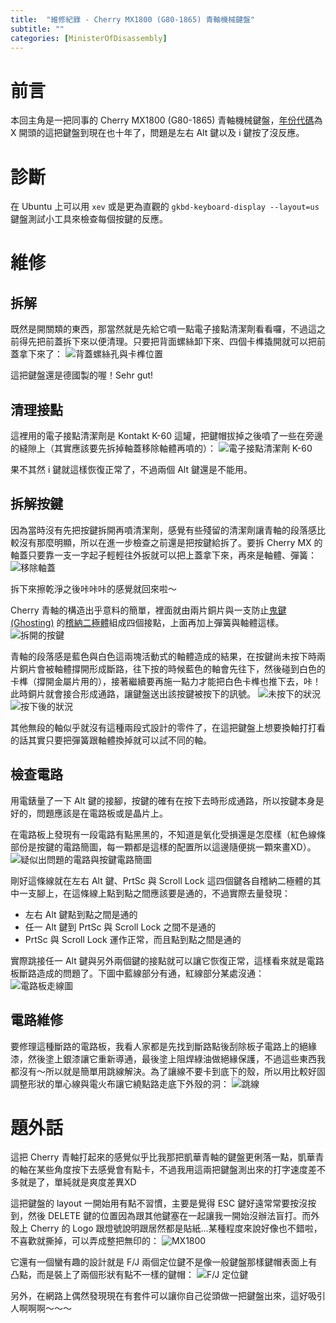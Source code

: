 ```yaml
---
title:  "維修紀錄 - Cherry MX1800 (G80-1865) 青軸機械鍵盤"
subtitle: ""
categories: [MinisterOfDisassembly]
---
```


# 前言
本回主角是一把同事的 Cherry MX1800 (G80-1865) 青軸機械鍵盤，[年份代碼](https://deskthority.net/wiki/Cherry_date_codes)為 X 開頭的這把鍵盤到現在也十年了，問題是左右 Alt 鍵以及 i 鍵按了沒反應。

# 診斷
在 Ubuntu 上可以用 `xev` 或是更為直觀的 `gkbd-keyboard-display --layout=us` 鍵盤測試小工具來檢查每個按鍵的反應。

# 維修
## 拆解
既然是開關類的東西，那當然就是先給它噴一點電子接點清潔劑看看囉，不過這之前得先把前蓋拆下來以便清理。只要把背面螺絲卸下來、四個卡榫撬開就可以把前蓋拿下來了：
![背蓋螺絲孔與卡榫位置](/images/2021-02-CherryMX1800/FrontCaseRemoval.jpg)

這把鍵盤還是德國製的喔！Sehr gut!

## 清理接點
這裡用的電子接點清潔劑是 Kontakt K-60 這罐，把鍵帽拔掉之後噴了一些在旁邊的縫隙上（其實應該要先拆掉軸蓋移除軸體再噴的）：
![電子接點清潔劑 K-60](/images/2021-02-CherryMX1800/Cleaner.jpg)

果不其然 i 鍵就這樣恢復正常了，不過兩個 Alt 鍵還是不能用。

## 拆解按鍵
因為當時沒有先把按鍵拆開再噴清潔劑，感覺有些殘留的清潔劑讓青軸的段落感比較沒有那麼明顯，所以在進一步檢查之前還是把按鍵給拆了。要拆 Cherry MX 的軸蓋只要靠一支一字起子輕輕往外扳就可以把上蓋拿下來，再來是軸體、彈簧：
![移除軸蓋](/images/2021-02-CherryMX1800/KeyCapRemoval.jpg)

拆下來擦乾淨之後咔咔咔的感覺就回來啦～

Cherry 青軸的構造出乎意料的簡單，裡面就由兩片銅片與一支防止[鬼鍵 (Ghosting)](https://deskthority.net/wiki/Rollover,_blocking_and_ghosting) 的[稽納二極體](http://zh.wikipedia.org/zh-tw/%E7%A8%BD%E7%B4%8D%E4%BA%8C%E6%A5%B5%E9%AB%94)組成四個接點，上面再加上彈簧與軸體這樣。
![拆開的按鍵](/images/2021-02-CherryMX1800/CherryMXKey.jpg)

青軸的段落感是藍色與白色這兩塊活動式的軸體造成的結果，在按鍵尚未按下時兩片銅片會被軸體撐開形成斷路，往下按的時候藍色的軸會先往下，然後碰到白色的卡榫（撐開金屬片用的），接著繼續要再施一點力才能把白色卡榫也推下去，咔！此時銅片就會接合形成通路，讓鍵盤送出該按鍵被按下的訊號。
![未按下的狀況](/images/2021-02-CherryMX1800/KeyUp.jpg)
![按下後的狀況](/images/2021-02-CherryMX1800/KeyDown.jpg)

其他無段的軸似乎就沒有這種兩段式設計的零件了，在這把鍵盤上想要換軸打打看的話其實只要把彈簧跟軸體換掉就可以試不同的軸。

## 檢查電路
用電錶量了一下 Alt 鍵的接腳，按鍵的確有在按下去時形成通路，所以按鍵本身是好的，問題應該是在電路板或是晶片上。

在電路板上發現有一段電路有點黑黑的，不知道是氧化受損還是怎麼樣（紅色線條部份是按鍵的電路簡圖，每一顆都是這樣的配置所以這邊隨便挑一顆來畫XD）。
![疑似出問題的電路與按鍵電路簡圖](/images/2021-02-CherryMX1800/PCBDiagram.jpg)

剛好這條線就在左右 Alt 鍵、PrtSc 與 Scroll Lock 這四個鍵各自稽納二極體的其中一支腳上，在這條線上點到點之間應該要是通的，不過實際去量發現：
 * 左右 Alt 鍵點到點之間是通的
 * 任一 Alt 鍵到 PrtSc 與 Scroll Lock 之間不是通的
 * PrtSc 與 Scroll Lock 運作正常，而且點到點之間是通的

實際跳接任一 Alt 鍵與另外兩個鍵的接點就可以讓它恢復正常，這樣看來就是電路板斷路造成的問題了。下圖中藍線部分有通，紅線部分某處沒通：
![電路板走線圖](/images/2021-02-CherryMX1800/PCB.jpg)

## 電路維修
要修理這種斷路的電路板，我看人家都是先找到斷路點後刮除板子電路上的絕緣漆，然後塗上銀漆讓它重新導通，最後塗上阻焊綠油做絕緣保護，不過這些東西我都沒有～所以就是簡單用跳線解決。為了讓線不要卡到底下的殼，所以用比較好固調整形狀的單心線與電火布讓它繞點路走底下外殼的洞：
![跳線](/images/2021-02-CherryMX1800/JumperWire.jpg)

# 題外話
這把 Cherry 青軸打起來的感覺似乎比我那把凱華青軸的鍵盤更俐落一點，凱華青的軸在某些角度按下去感覺會有點卡，不過我用這兩把鍵盤測出來的打字速度差不多就是了，單純就是爽度差異XD

這把鍵盤的 layout 一開始用有點不習慣，主要是覺得 ESC 鍵好遠常常要按沒按到，然後 DELETE 鍵的位置因為跟其他鍵塞在一起讓我一開始沒辦法盲打。而外殼上 Cherry 的 Logo 跟燈號說明跟居然都是貼紙...某種程度來說好像也不錯啦，不喜歡就撕掉，可以弄成整把無印的：
![MX1800](/images/2021-02-CherryMX1800/MX1800.jpg)

它還有一個蠻有趣的設計就是 F/J 兩個定位鍵不是像一般鍵盤那樣鍵帽表面上有凸點，而是裝上了兩個形狀有點不一樣的鍵帽：
![F/J 定位鍵](/images/2021-02-CherryMX1800/PositionKeys.jpg)

另外，在網路上偶然發現現在有套件可以讓你自己從頭做一把鍵盤出來，這好吸引人啊啊啊～～～
